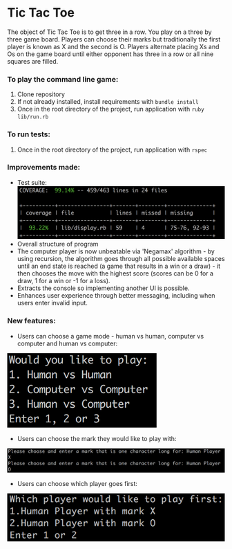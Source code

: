 # Tic Tac Toe

The object of Tic Tac Toe is to get three in a row. You play on a three by three game board. Players can choose their marks but traditionally the first player is known as X and the second is O. Players alternate placing Xs and Os on the game board until either opponent has three in a row or all nine squares are filled.

### To play the command line game:

1. Clone repository
2. If not already installed, install requirements with ```bundle install```
3. Once in the root directory of the project, run application with ```ruby lib/run.rb```

### To run tests:

1. Once in the root directory of the project, run application with ```rspec```

### Improvements made:
- Test suite:
![Code Coverage](/images/code_coverage.png)
- Overall structure of program
- The computer player is now unbeatable via 'Negamax' algorithm - by using recursion, the algorithm goes through all possible available spaces until an end state is reached (a game that results in a win or a draw) - it then chooses the move with the highest score (scores can be 0 for a draw, 1 for a win or -1 for a loss).
- Extracts the console so implementing another UI is possible.
- Enhances user experience through better messaging, including when users enter invalid input.

### New features:
- Users can choose a game mode - human vs human, computer vs computer and human vs computer:

![Game Mode](/images/game_mode.png)

- Users can choose the mark they would like to play with:

![Choose Mark](/images/choose_mark.png)

- Users can choose which player goes first:

![Choose First Player](/images/choose_first_player.png)
